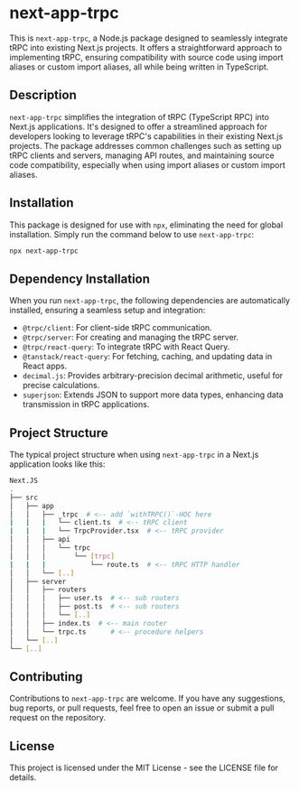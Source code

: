 # next-app-trpc

This is `next-app-trpc`, a Node.js package designed to seamlessly integrate tRPC into existing Next.js projects. It offers a straightforward approach to implementing tRPC, ensuring compatibility with source code using import aliases or custom import aliases, all while being written in TypeScript.

## Description

`next-app-trpc` simplifies the integration of tRPC (TypeScript RPC) into Next.js applications. It's designed to offer a streamlined approach for developers looking to leverage tRPC's capabilities in their existing Next.js projects. The package addresses common challenges such as setting up tRPC clients and servers, managing API routes, and maintaining source code compatibility, especially when using import aliases or custom import aliases.

## Installation

This package is designed for use with `npx`, eliminating the need for global installation. Simply run the command below to use `next-app-trpc`:

```bash
npx next-app-trpc
```

## Dependency Installation

When you run `next-app-trpc`, the following dependencies are automatically installed, ensuring a seamless setup and integration:

- `@trpc/client`: For client-side tRPC communication.
- `@trpc/server`: For creating and managing the tRPC server.
- `@trpc/react-query`: To integrate tRPC with React Query.
- `@tanstack/react-query`: For fetching, caching, and updating data in React apps.
- `decimal.js`: Provides arbitrary-precision decimal arithmetic, useful for precise calculations.
- `superjson`: Extends JSON to support more data types, enhancing data transmission in tRPC applications.

## Project Structure

The typical project structure when using `next-app-trpc` in a Next.js application looks like this:

```bash
Next.JS
.
├── src
│   ├── app
│   │   ├── _trpc  # <-- add `withTRPC()`-HOC here
|   |   |   └── client.ts  # <-- tRPC client
|   |   |   └── TrpcProvider.tsx  # <-- tRPC provider
│   │   ├── api
│   │   │   └── trpc
│   │   │       └── [trpc]
|   |   |           └── route.ts  # <-- tRPC HTTP handler
│   │   └── [..]
│   ├── server
│   │   ├── routers
│   │   │   ├── user.ts  # <-- sub routers
│   │   │   ├── post.ts  # <-- sub routers
│   │   │   └── [..]
│   │   ├── index.ts  # <-- main router
│   │   └── trpc.ts      # <-- procedure helpers
│   └── [..]
└── [..]
```

## Contributing

Contributions to `next-app-trpc` are welcome. If you have any suggestions, bug reports, or pull requests, feel free to open an issue or submit a pull request on the repository.

## License

This project is licensed under the MIT License - see the LICENSE file for details.
